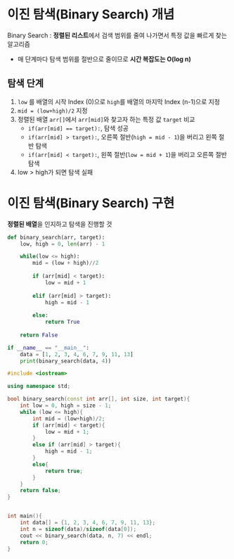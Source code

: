 # 이진 탐색(Binary Search) 개념

Binary Search : **정렬된 리스트**에서 검색 범위를 줄여 나가면서 특정 값을 빠르게 찾는 알고리즘

* 매 단계마다 탐색 범위를 절반으로 줄이므로 **시간 복잡도는 O(log n)**

## 탐색 단계

1. `low` 를 배열의 시작 Index (0)으로 `high`를 배열의 마지막 Index (n-1)으로 지정
2. `mid = (low+high)/2` 지정
3. 정렬된 배열 `arr[]`에서 `arr[mid]`와 찾고자 하는 특정 값 `target` 비교
    - `if(arr[mid] == target):`, 탐색 성공
    - `if(arr[mid] > target):`, 오른쪽 절반(`high = mid - 1`)을 버리고 왼쪽 절반 탐색
    - `if(arr[mid] < target):`, 왼쪽 절반(`low = mid + 1`)을 버리고 오른쪽 절반 탐색
4. low > high가 되면 탐색 실패


# 이진 탐색(Binary Search) 구현

**정렬된 배열**을 인지하고 탐색을 진행할 것

```python
def binary_search(arr, target):
    low, high = 0, len(arr) - 1

    while(low <= high):
        mid = (low + high)//2
        
        if (arr[mid] < target):
            low = mid + 1
        
        elif (arr[mid] > target):
            high = mid - 1
        
        else:
            return True
    
    return False

if __name__ == "__main__":
    data = [1, 2, 3, 4, 6, 7, 9, 11, 13]
    print(binary_search(data, 4))

```

```c++
#include <iostream>

using namespace std;

bool binary_search(const int arr[], int size, int target){
    int low = 0, high = size - 1;
    while (low <= high){
        int mid = (low+high)/2;
        if (arr[mid] < target){
            low = mid + 1;
        }        
        else if (arr[mid] > target){
            high = mid - 1;
        }        
        else{
            return true;            
        }
    }
    return false;
}


int main(){
    int data[] = {1, 2, 3, 4, 6, 7, 9, 11, 13};
    int n = sizeof(data)/sizeof(data[0]);
    cout << binary_search(data, n, 7) << endl;
    return 0;
}

```